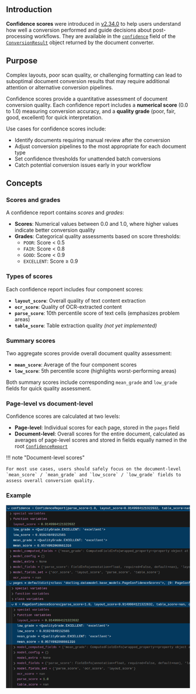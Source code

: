 ## Introduction

**Confidence scores** were introduced in [v2.34.0](https://github.com/docling-project/docling/releases/tag/v2.34.0) to help users understand how well a conversion performed and guide decisions about post-processing workflows. They are available in the [`confidence`](../../reference/document_converter/#docling.document_converter.ConversionResult.confidence) field of the [`ConversionResult`](../../reference/document_converter/#docling.document_converter.ConversionResult) object returned by the document converter.

## Purpose

Complex layouts, poor scan quality, or challenging formatting can lead to suboptimal document conversion results that may require additional attention or alternative conversion pipelines.

Confidence scores provide a quantitative assessment of document conversion quality. Each confidence report includes a **numerical score** (0.0 to 1.0) measuring conversion accuracy, and a **quality grade** (poor, fair, good, excellent) for quick interpretation.

Use cases for confidence scores include:

- Identify documents requiring manual review after the conversion
- Adjust conversion pipelines to the most appropriate for each document type
- Set confidence thresholds for unattended batch conversions
- Catch potential conversion issues early in your workflow

## Concepts

### Scores and grades

A confidence report contains *scores* and *grades*:

- **Scores**: Numerical values between 0.0 and 1.0, where higher values indicate better conversion quality
- **Grades**: Categorical quality assessments based on score thresholds:
  - `POOR`: Score < 0.5
  - `FAIR`: Score < 0.8  
  - `GOOD`: Score < 0.9
  - `EXCELLENT`: Score ≥ 0.9

### Types of scores

Each confidence report includes four component scores:

- **`layout_score`**: Overall quality of text content extraction
- **`ocr_score`**: Quality of OCR-extracted content
- **`parse_score`**: 10th percentile score of text cells (emphasizes problem areas)
- **`table_score`**: Table extraction quality *(not yet implemented)*

### Summary scores

Two aggregate scores provide overall document quality assessment:

- **`mean_score`**: Average of the four component scores
- **`low_score`**: 5th percentile score (highlights worst-performing areas)

Both summary scores include corresponding `mean_grade` and `low_grade` fields for quick quality assessment.

### Page-level vs document-level

Confidence scores are calculated at two levels:

- **Page-level**: Individual scores for each page, stored in the `pages` field
- **Document-level**: Overall scores for the entire document, calculated as averages of page-level scores and stored in fields equally named in the root [`ConfidenceReport`](h../../reference/document_converter/#docling.document_converter.ConversionResult.confidence)

!!! note "Document-level scores"

    For most use cases, users should safely focus on the document-level `mean_score` / `mean_grade` and `low_score` / `low_grade` fields to assess overall conversion quality.

### Example

![confidence_scores](../assets/confidence_scores.png)

